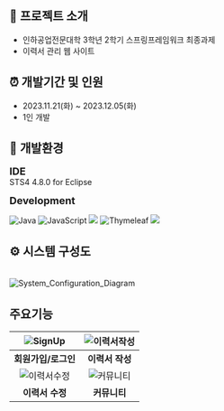 ## :mag_right: 프로젝트 소개
- 인하공업전문대학 3학년 2학기 스프링프레임워크 최종과제
- 이력서 관리 웹 사이트

## ⏰ 개발기간 및 인원
- 2023.11.21(화) ~ 2023.12.05(화)
- 1인 개발
  
## :hammer: 개발환경
<span style="font-size: 18px;">**IDE**</span>
<br>STS4 4.8.0 for Eclipse

<span style="font-size: 18px;">**Development**</span>


![Java](https://img.shields.io/badge/java-%23ED8B00.svg?style=for-the-badge&logo=openjdk&logoColor=white)
![JavaScript](https://img.shields.io/badge/javascript-%23323330.svg?style=for-the-badge&logo=javascript&logoColor=%23F7DF1E)
<img src="https://img.shields.io/badge/springboot-6DB33F?style=for-the-badge&logo=springboot&logoColor=white">
![Thymeleaf](https://img.shields.io/badge/Thymeleaf-%23005C0F.svg?style=for-the-badge&logo=Thymeleaf&logoColor=white)
<img src="https://img.shields.io/badge/mysql-4479A1?style=for-the-badge&logo=mysql&logoColor=white"> 


## ⚙ 시스템 구성도
<br>![System_Configuration_Diagram](https://github.com/Evon99/SpringResume/assets/116507716/53268ed5-f445-4fa3-be3d-7eff074eb344)


## 주요기능 
|![SignUp](https://github.com/Evon99/SpringResume/assets/116507716/dfacee3e-c92e-47c2-ae91-26e2d88135bd)  | ![이력서작성](https://github.com/Evon99/SpringResume/assets/116507716/a76064f1-1eb7-461d-a2e1-eae1dde4bd96)|
| :----: | :----: | 
|**회원가입/로그인**|**이력서 작성**|
|![이력서수정](https://github.com/Evon99/SpringResume/assets/116507716/c7228f0a-d9b8-4840-b49d-a133ac917d0e)|![커뮤니티](https://github.com/Evon99/SpringResume/assets/116507716/789b4f28-a6b9-434b-afb9-5470aae458d6)|
|**이력서 수정**|**커뮤니티**|


